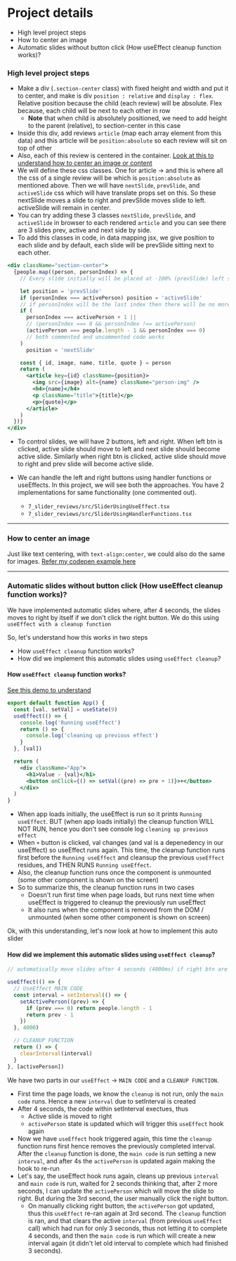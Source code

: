 # Project details

- High level project steps
- How to center an image
- Automatic slides without button click (How useEffect cleanup function works)?

### High level project steps

- Make a div (`.section-center` class) with fixed height and width and put it to center, and make is div `position : relative` and `display : flex`. Relative position because the child (each review) will be absolute. Flex because, each child will be next to each other in row
  - **Note** that when child is absolutely positioned, we need to add height to the parent (relative), to section-center in this case
- Inside this div, add reviews `article` (map each array element from this data) and this article will be `position:absolute` so each review will sit on top of other
- Also, each of this review is centered in the container. [Look at this to understand how to center an image or content](https://codepen.io/sandeepamarnath/pen/jOKOQGb)
- We will define these css classes. One for article -> and this is where all the css of a single review will be which is `position:absolute` as mentioned above.
  Then we will have `nextSlide`, `prevSlide`, and `activeSlide` css which will have translate props set on this. So these nextSlide moves a slide to right and prevSlide moves slide to left. activeSlide will remain in center.
- You can try adding these 3 classes `nextSlide`, `prevSlide`, and `activeSlide` in browser to each rendered `article` and you can see there are 3 slides prev, active and next side by side.
- To add this classes in code, in data mapping jsx, we give position to each slide and by default, each slide will be prevSlide sitting next to each other.

```jsx
<div className="section-center">
  {people.map((person, personIndex) => {
    // Every slide initially will be placed at -100% (prevSlide) left side of active slide.

    let position = 'prevSlide'
    if (personIndex === activePerson) position = 'activeSlide'
    // if personIndex will be the last index then there will be no more slides to its right side (if active slide is the last slide). To place 0th slide as next slide to active slide when last slide is the active slide then we can use this trick
    if (
      personIndex === activePerson + 1 ||
      // (personIndex === 0 && personIndex !== activePerson)
      (activePerson === people.length - 1 && personIndex === 0)
      // both commented and uncommented code works
    )
      position = 'nextSlide'

    const { id, image, name, title, quote } = person
    return (
      <article key={id} className={position}>
        <img src={image} alt={name} className="person-img" />
        <h4>{name}</h4>
        <p className="title">{title}</p>
        <p>{quote}</p>
      </article>
    )
  })}
</div>
```

- To control slides, we will have 2 buttons, left and right. When left btn is clicked, active slide should move to left and next slide should become active slide.
  Similarly when right btn is clicked, active slide should move to right and prev slide will become active slide.

- We can handle the left and right buttons using handler functions or useEffects. In this project, we will see both the approaches. You have 2 implementations for same functionality (one commented out).
  - `7_slider_reviews/src/SliderUsingUseEffect.tsx`
  - `7_slider_reviews/src/SliderUsingHandlerFunctions.tsx`

---

### How to center an image

Just like text centering, with `text-align:center`, we could also do the same for images. [Refer my codepen example here](https://codepen.io/sandeepamarnath/pen/jOKOQGb)

---

### Automatic slides without button click (How useEffect cleanup function works)?

We have implemented automatic slides where, after 4 seconds, the slides moves to right by itself if we don't click the right button. We do this using `useEffect with a cleanup function`

So, let's understand how this works in two steps

- How `useEffect cleanup` function works?
- How did we implement this automatic slides using `useEffect cleanup`?

#### How `useEffect cleanup` function works?

[See this demo to understand](https://codesandbox.io/s/agitated-gianmarco-nmm586?file=/src/App.js)

```jsx
export default function App() {
  const [val, setVal] = useState(9)
  useEffect(() => {
    console.log('Running useEffect')
    return () => {
      console.log('cleaning up previous effect')
    }
  }, [val])

  return (
    <div className="App">
      <h1>Value - {val}</h1>
      <button onClick={() => setVal((pre) => pre + 1)}>+</button>
    </div>
  )
}
```

- When app loads initially, the useEffect is run so it prints `Running useEffect`. BUT (when app loads initially) the cleanup function WILL NOT RUN, hence you don't see console log `cleaning up previous effect`
- When `+` button is clicked, val changes (and val is a depenedency in our useEffect) so useEffect runs again. This time, the cleanup function runs first before the `Running useEffect` and cleansup the previous `useEffect` residues, and THEN RUNS `Running useEffect`.
- Also, the cleanup function runs once the component is unmounted (some other component is shown on the screen)
- So to summarize this, the cleanup function runs in two cases
  - Doesn't run first time when page loads, but runs next time when useEffect is triggered to cleanup the previously run useEffect
  - It also runs when the component is removed from the DOM / unmounted (when some other component is shown on screen)

Ok, with this understanding, let's now look at how to implement this auto slider

#### How did we implement this automatic slides using `useEffect cleanup`?

```js
// automatically move slides after 4 seconds (4000ms) if right btn are is clicked

useEffect(() => {
  // UseEffect MAIN CODE
  const interval = setInterval(() => {
    setActivePerson((prev) => {
      if (prev === 0) return people.length - 1
      return prev - 1
    })
  }, 4000)

  // CLEANUP FUNCTION
  return () => {
    clearInterval(interval)
  }
}, [activePerson])
```

We have two parts in our `useEffect` -> `MAIN CODE` and a `CLEANUP FUNCTION`.

- First time the page loads, we know the `cleanup` is not run, only the `main code` runs. Hence a new `interval` due to setInterval is created
- After 4 seconds, the code within setInterval exectues, thus
  - Active slide is moved to right
  - `activePerson` state is updated which will trigger this `useEffect` hook again
- Now we have `useEffect` hook triggered again, this time the `cleanup` function runs first hence removes the previously completed interval. After the `cleanup` function is done, the `main code` is run setting a new `interval`, and after 4s the `activePerson` is updated again making the hook to re-run
- Let's say, the useEffect hook runs again, cleans up previous `interval` and `main code` is run, waited for 2 seconds thinking that, after 2 more seconds, I can update the `activePerson` which will move the slide to right. But during the 3rd second, the user manually click the right button.
  - On manually clicking right button, the `activePerson` got updated, thus this `useEffect` re-ran again at 3rd second. The `cleanup` function is ran, and that clears the active `interval` (from previous `useEffect` call) which had run for only 3 seconds, thus not letting it to complete 4 seconds, and then the `main code` is run which will create a new interval again (it didn't let old interval to complete which had finished 3 seconds).
